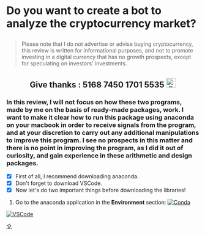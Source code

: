 # <p id="UP">Do you want to create a bot to analyze the cryptocurrency market?</p>

> Please note that I do not advertise or advise buying cryptocurrency, this review is written for informational purposes, and not to promote investing in a digital currency that has no growth prospects, except for speculating on investors' investments.

## <p align="center">Give thanks : 5168 7450 1701 5535 <a href="https://en.privatbank.ua/all-ways-to-receive-send-an-international-transfer"><img src="https://upload.wikimedia.org/wikipedia/uk/f/ff/%D0%9B%D0%BE%D0%B3%D0%BE%D1%82%D0%B8%D0%BF_%D0%9F%D1%80%D0%B8%D0%B2%D0%B0%D1%8224.png" width = "25" alt="Privat Bank UA"> </a></p>

### In this review, I will not focus on how these two programs, made by me on the basis of ready-made packages, work. I want to make it clear how to run this package using anaconda on your macbook in order to receive signals from the program, and at your discretion to carry out any additional manipulations to improve this program. I see no prospects in this matter and there is no point in improving the program, as I did it out of curiosity, and gain experience in these arithmetic and design packages.

- [X] First of all, I recommend downloading anaconda.
- [X] Don't forget to download VSCode.
- [X] Now let's do two important things before downloading the libraries!
1. Go to the anaconda application in the __Environment__ section:
[![Conda](https://lh3.googleusercontent.com/WbNisb704dZMCBOUT7jcn6stVDpo9ys8yH9RsTcyoMj_kAykZIAnGwNeqxonKGv7QHw093jq4OFwjfJGV2iBFl-svAGWO62T38Q1qN7QI80JtUPZ8bK9AkUDm-LdUXxsdKKXT46SVxSacqdcXTTGuYoZM4KqpL3YgFOLouSeeSa1BqF3MNG7_sJSQNdsyZtPozp64SeM_Q6vDijaSUt8iLYMOLrmOXQOTEYWHMyCNfU4yBaUfD-uO5d8slvJxVbP9l-aAcnf16GsnwkP1-cOPDdxDPj3fYdDiPkeT8v9GYIfGJNp1IVOLklD7nKiWEK55-Bu9cq6pJaaWokvhrXYr6NhIvhXEkVhj9MiIZQcvGP3MRMI4tvJuJI3eftKxmSLlq-IfrcMxaRcAf8EbXgcdmjtPKXxZKIpAr7jcGHkoW1FyVzZl9y3AL_3axfAxHBX-PgSIXQCOOOFDqif5iz-w9wYZScHz67Ut1c0Izu3yrBmBqzqjqve0LX4egjYsCXGSclB2kNx7NQbqam4MGpgUYpZ_AATc4eUoylv5yoL4iI72RR6PtiWI8k6EYvJIR9Oj2yOuWNcT6cCTShwyKx7HC448cYS9jW3g1rHuT_Hh7dsSfkvJ9hnk8MTposOWzrNou00HlA_KZcG8_UvxJUbPYDcLLT6sTYcP4jE_0zJVSDz8xF9mjHkIolGFE54i7tbcoUDWl6YEyDMRNGE2DgW4RbRlidMnsVV4DSPqixzCHc3uuR59KtKQCc_c5gbdh4tT-ZddBJg1wpADOLwC1lRECurdko=s1939-no?authuser=0)](https://youtube.com/shorts/xrf1rZpjkVc?feature=share)

[![VSCode](https://lh3.googleusercontent.com/d6ALLDrjZzpAVjNYDvrVOt3poluOHWxNs2wdeUd6nwrGNL8VEXn2Xe1Fw5p94EZyNfLsYyaphswdMRVlIhfk-YfrGdKjcFsc87H5NKNnu4B1TtOTPGpMQOzWvV3p4hGiCIUUcmF5Rk0WcOLBt5pPmLWPHnIsHHl-u3AaMk_FEwvHqUyxVcrT2zNN3l3Xinaa-pIJL_Hko5xXZCQlWhS5oa1lYcWFwZY4OTdds9GY56yB8eGAbc9d9t4yz3zxyolYKp0inFaYo4pfHS5sj3dLzFnxXBHgmRxcxhHdWRCin9XSJGgqTPrHh99blUN9v8snRWyPvA8-rI7cw9JHPm2-OD9IxIO8hDppFEkg2f-vGrbjddVkvLlSsT3yczrO68UWSSgP1GUGAg2NzX71NLaAd1u02kmM-oYSQ_mz3rSmajMEQmB4aBXvUM8dBpa0laM1T2M_tUonHfiuXm2G2UnkPp5gmW6LVy0JEPR5jmLRiJor_b5JK1wOcyU0VHj-U9JbqDK7M9zmhqNyzUvaA776cQoJD_-JPzRfYxPnh5DAkhJfgYKODuM3NJORT_WBVkjtxqkNTZEouAV4uND75GZnrDynOx12gT6cBCZ5_Zpbkf8mIh3hMCwq04X24zLGNQmDUs3Bz4341NzqbFtgZvuWU70qg5DJBKBVBq5-beqM19X1Vzpm5GN22U7y7UY9UecAHM_khNF6d7YFHaVbVceN26t1uPxQZrHbvYtfsAzbw85fO4e5pQMRbuCS6-nCkswrawLIazoJbQTHhoS6rcqa0_H31UM=s1939-no?authuser=0)](https://youtu.be/x9gu31F1Rc4)

[⇪](#UP)

